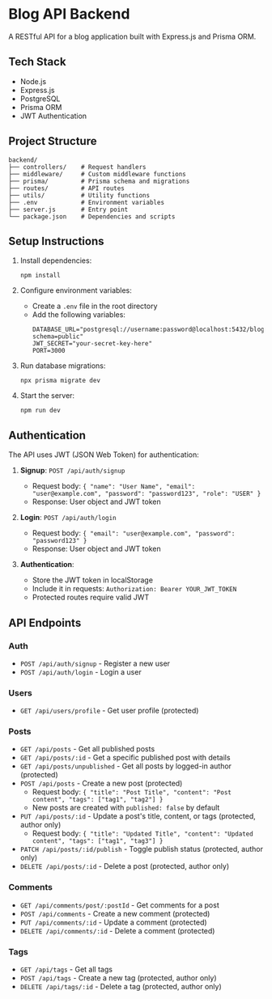 # Blog API Backend

A RESTful API for a blog application built with Express.js and Prisma ORM.

## Tech Stack

- Node.js
- Express.js
- PostgreSQL
- Prisma ORM
- JWT Authentication

## Project Structure

```
backend/
├── controllers/    # Request handlers
├── middleware/     # Custom middleware functions
├── prisma/         # Prisma schema and migrations
├── routes/         # API routes
├── utils/          # Utility functions
├── .env            # Environment variables
├── server.js       # Entry point
└── package.json    # Dependencies and scripts
```

## Setup Instructions

1. Install dependencies:
   ```
   npm install
   ```

2. Configure environment variables:
   - Create a `.env` file in the root directory
   - Add the following variables:
     ```
     DATABASE_URL="postgresql://username:password@localhost:5432/blogapi?schema=public"
     JWT_SECRET="your-secret-key-here"
     PORT=3000
     ```

3. Run database migrations:
   ```
   npx prisma migrate dev
   ```

4. Start the server:
   ```
   npm run dev
   ```

## Authentication

The API uses JWT (JSON Web Token) for authentication:

1. **Signup**: `POST /api/auth/signup`
   - Request body: `{ "name": "User Name", "email": "user@example.com", "password": "password123", "role": "USER" }`
   - Response: User object and JWT token

2. **Login**: `POST /api/auth/login`
   - Request body: `{ "email": "user@example.com", "password": "password123" }`
   - Response: User object and JWT token

3. **Authentication**:
   - Store the JWT token in localStorage
   - Include it in requests: `Authorization: Bearer YOUR_JWT_TOKEN`
   - Protected routes require valid JWT

## API Endpoints

### Auth

- `POST /api/auth/signup` - Register a new user
- `POST /api/auth/login` - Login a user

### Users

- `GET /api/users/profile` - Get user profile (protected)

### Posts

- `GET /api/posts` - Get all published posts
- `GET /api/posts/:id` - Get a specific published post with details
- `GET /api/posts/unpublished` - Get all posts by logged-in author (protected)
- `POST /api/posts` - Create a new post (protected)
  - Request body: `{ "title": "Post Title", "content": "Post content", "tags": ["tag1", "tag2"] }`
  - New posts are created with `published: false` by default
- `PUT /api/posts/:id` - Update a post's title, content, or tags (protected, author only)
  - Request body: `{ "title": "Updated Title", "content": "Updated content", "tags": ["tag1", "tag3"] }`
- `PATCH /api/posts/:id/publish` - Toggle publish status (protected, author only)
- `DELETE /api/posts/:id` - Delete a post (protected, author only)

### Comments

- `GET /api/comments/post/:postId` - Get comments for a post
- `POST /api/comments` - Create a new comment (protected)
- `PUT /api/comments/:id` - Update a comment (protected)
- `DELETE /api/comments/:id` - Delete a comment (protected)

### Tags

- `GET /api/tags` - Get all tags
- `POST /api/tags` - Create a new tag (protected, author only)
- `DELETE /api/tags/:id` - Delete a tag (protected, author only) 